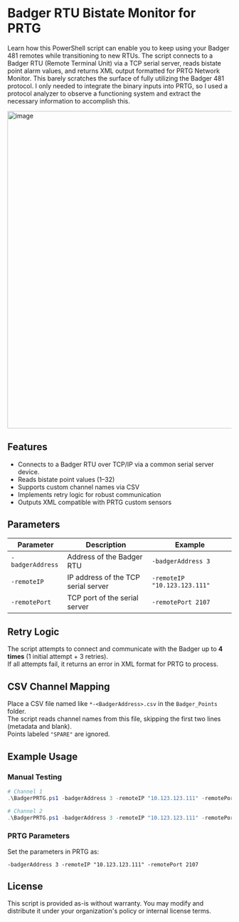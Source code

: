 # Badger RTU Bistate Monitor for PRTG

Learn how this PowerShell script can enable you to keep using your Badger 481 remotes while transitioning to new RTUs.
The script connects to a Badger RTU (Remote Terminal Unit) via a TCP serial server, reads bistate point alarm values, and returns XML output formatted for PRTG Network Monitor. This barely scratches the surface of fully utilizing the Badger 481 protocol. I only needed to integrate the binary inputs into PRTG, so I used a protocol analyzer to observe a functioning system and extract the necessary information to accomplish this.

<img width="1116" height="712" alt="image" src="https://github.com/user-attachments/assets/3f27d058-9833-49b5-ad93-445faab2e4c9" />


## Features

- Connects to a Badger RTU over TCP/IP via a common serial server device.
- Reads bistate point values (1–32)  
- Supports custom channel names via CSV  
- Implements retry logic for robust communication  
- Outputs XML compatible with PRTG custom sensors  

## Parameters

| Parameter        | Description                                | Example                      |
|------------------|--------------------------------------------|------------------------------|
| `-badgerAddress` | Address of the Badger RTU                  | `-badgerAddress 3`           |
| `-remoteIP`      | IP address of the TCP serial server        | `-remoteIP "10.123.123.111"` |
| `-remotePort`    | TCP port of the serial server              | `-remotePort 2107`           |

## Retry Logic

The script attempts to connect and communicate with the Badger up to **4 times** (1 initial attempt + 3 retries).  
If all attempts fail, it returns an error in XML format for PRTG to process.

## CSV Channel Mapping

Place a CSV file named like `*-<BadgerAddress>.csv` in the `Badger_Points` folder.  
The script reads channel names from this file, skipping the first two lines (metadata and blank).  
Points labeled `"SPARE"` are ignored.

## Example Usage

### Manual Testing

```powershell
# Channel 1
.\BadgerPRTG.ps1 -badgerAddress 3 -remoteIP "10.123.123.111" -remotePort 2107

# Channel 2
.\BadgerPRTG.ps1 -badgerAddress 3 -remoteIP "10.123.123.111" -remotePort 2108
```

### PRTG Parameters

Set the parameters in PRTG as:
```
-badgerAddress 3 -remoteIP "10.123.123.111" -remotePort 2107
```

## License

This script is provided as-is without warranty. You may modify and distribute it under your organization's policy or internal license terms.
